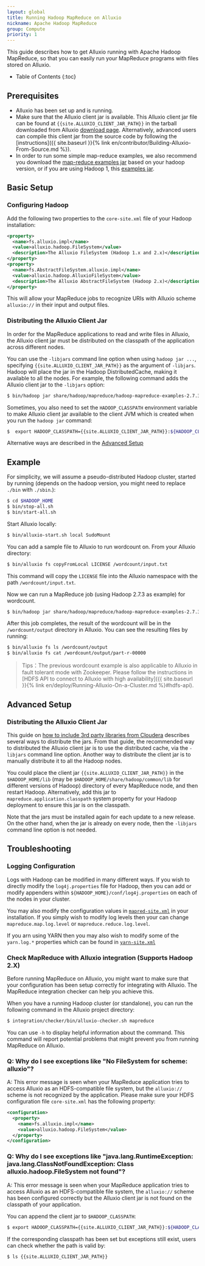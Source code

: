 ```yaml
---
layout: global
title: Running Hadoop MapReduce on Alluxio
nickname: Apache Hadoop MapReduce
group: Compute
priority: 1
---
```


This guide describes how to get Alluxio running with Apache Hadoop MapReduce, so that you can
easily run your MapReduce programs with files stored on Alluxio.

* Table of Contents
{:toc}

## Prerequisites

* Alluxio has been set up and is running.
* Make sure that the Alluxio client jar is available.
This Alluxio client jar file can be found at `{{site.ALLUXIO_CLIENT_JAR_PATH}}` in the tarball
downloaded from Alluxio [download page](http://www.alluxio.org/download).
Alternatively, advanced users can compile this client jar from the source code
by following the [instructions]({{ site.baseurl }}{% link en/contributor/Building-Alluxio-From-Source.md %}).
* In order to run some simple map-reduce examples, we also recommend you download the
[map-reduce examples jar](http://mvnrepository.com/artifact/org.apache.hadoop/hadoop-mapreduce-examples)
based on your hadoop version, or if you are using Hadoop 1, this
[examples jar](http://mvnrepository.com/artifact/org.apache.hadoop/hadoop-examples/1.2.1).

## Basic Setup

### Configuring Hadoop

Add the following two properties to the `core-site.xml` file of your Hadoop installation:

```xml
<property>
  <name>fs.alluxio.impl</name>
  <value>alluxio.hadoop.FileSystem</value>
  <description>The Alluxio FileSystem (Hadoop 1.x and 2.x)</description>
</property>
<property>
  <name>fs.AbstractFileSystem.alluxio.impl</name>
  <value>alluxio.hadoop.AlluxioFileSystem</value>
  <description>The Alluxio AbstractFileSystem (Hadoop 2.x)</description>
</property>
```

This will allow your MapReduce jobs to recognize URIs with Alluxio scheme `alluxio://` in
their input and output files.

### Distributing the Alluxio Client Jar

In order for the MapReduce applications to read and write files in Alluxio, the Alluxio client jar
must be distributed on the classpath of the application across different nodes.

You can use the `-libjars` command line option when using `hadoop jar ...`,
specifying `{{site.ALLUXIO_CLIENT_JAR_PATH}}`
as the argument of `-libjars`. Hadoop will place the jar in the Hadoop DistributedCache, making it
available to all the nodes. For example, the following command adds the Alluxio client jar to the
`-libjars` option:

```bash
$ bin/hadoop jar share/hadoop/mapreduce/hadoop-mapreduce-examples-2.7.3.jar wordcount -libjars {{site.ALLUXIO_CLIENT_JAR_PATH}} <INPUT FILES> <OUTPUT DIRECTORY>
```

Sometimes, you also need to set the `HADOOP_CLASSPATH` environment variable to make Alluxio client
jar available to the client JVM which is created when you run the `hadoop jar` command:

```bash
$  export HADOOP_CLASSPATH={{site.ALLUXIO_CLIENT_JAR_PATH}}:${HADOOP_CLASSPATH}
```

Alternative ways are described in the [Advanced Setup](#advanced-setup)

## Example

For simplicity, we will assume a pseudo-distributed Hadoop cluster, started by running (depends on
the hadoop version, you might need to replace `./bin` with `./sbin`.):

```bash
$ cd $HADOOP_HOME
$ bin/stop-all.sh
$ bin/start-all.sh
```

Start Alluxio locally:

```bash
$ bin/alluxio-start.sh local SudoMount
```

You can add a sample file to Alluxio to run wordcount on. From your Alluxio directory:

```bash
$ bin/alluxio fs copyFromLocal LICENSE /wordcount/input.txt
```

This command will copy the `LICENSE` file into the Alluxio namespace with the path
`/wordcount/input.txt`.

Now we can run a MapReduce job (using Hadoop 2.7.3 as example) for wordcount.

```bash
$ bin/hadoop jar share/hadoop/mapreduce/hadoop-mapreduce-examples-2.7.3.jar wordcount -libjars {{site.ALLUXIO_CLIENT_JAR_PATH}} alluxio://localhost:19998/wordcount/input.txt alluxio://localhost:19998/wordcount/output
```

After this job completes, the result of the wordcount will be in the `/wordcount/output` directory
in Alluxio. You can see the resulting files by running:

```bash
$ bin/alluxio fs ls /wordcount/output
$ bin/alluxio fs cat /wordcount/output/part-r-00000
```

> Tips：The previous wordcount example is also applicable to Alluxio in fault tolerant mode with Zookeeper.
Please follow the instructions in
[HDFS API to connect to Alluxio with high availability]({{ site.baseurl }}{% link en/deploy/Running-Alluxio-On-a-Cluster.md %}#hdfs-api).

## Advanced Setup

### Distributing the Alluxio Client Jar

This guide on
[how to include 3rd party libraries from Cloudera](http://blog.cloudera.com/blog/2011/01/how-to-include-third-party-libraries-in-your-map-reduce-job/)
describes several ways to distribute the jars. From that guide, the recommended way to distributed
the Alluxio client jar is to use the distributed cache, via the `-libjars` command line option.
Another way to distribute the client jar is to manually distribute it to all the Hadoop nodes.

You could place the client jar `{{site.ALLUXIO_CLIENT_JAR_PATH}}` in the `$HADOOP_HOME/lib`
(may be `$HADOOP_HOME/share/hadoop/common/lib` for different versions of Hadoop) directory of every
MapReduce node, and then restart Hadoop. Alternatively, add this jar to
`mapreduce.application.classpath` system property for your Hadoop deployment
to ensure this jar is on the classpath.

Note that the jars must be installed again for each update to a new release. On the other hand,
when the jar is already on every node, then the `-libjars` command line option is not needed.

## Troubleshooting

### Logging Configuration

Logs with Hadoop can be modified in many different ways. If you wish to directly modify the
`log4j.properties` file for Hadoop, then you can add or modify appenders within
`${HADOOP_HOME}/conf/log4j.properties` on each of the nodes in your cluster.

You may also modify the configuration values in
[`mapred-site.xml`](https://hadoop.apache.org/docs/r2.7.2/hadoop-mapreduce-client/hadoop-mapreduce-client-core/mapred-default.xml)
in your installation. If you simply wish to modify log levels then your can change
`mapreduce.map.log.level` or `mapreduce.reduce.log.level`.

If you arn using YARN then you may also wish to modify some of the `yarn.log.*` properties which
can be found in [`yarn-site.xml`](https://hadoop.apache.org/docs/r2.7.6/hadoop-yarn/hadoop-yarn-common/yarn-default.xml)

### Check MapReduce with Alluxio integration (Supports Hadoop 2.X)

Before running MapReduce on Alluxio, you might want to make sure that your configuration has been
setup correctly for integrating with Alluxio. The MapReduce integration checker can help you achieve this.

When you have a running Hadoop cluster (or standalone), you can run the following command in the Alluxio project directory:

```bash
$ integration/checker/bin/alluxio-checker.sh mapreduce
```

You can use `-h` to display helpful information about the command.
This command will report potential problems that might prevent you from running MapReduce on Alluxio.

### Q: Why do I see exceptions like "No FileSystem for scheme: alluxio"?

A: This error message is seen when your MapReduce application tries to access
Alluxio as an HDFS-compatible file system, but the `alluxio://` scheme is not recognized by the
application. Please make sure your HDFS configuration file `core-site.xml` has the following property:

```xml
<configuration>
  <property>
    <name>fs.alluxio.impl</name>
    <value>alluxio.hadoop.FileSystem</value>
  </property>
</configuration>
```

### Q: Why do I see exceptions like "java.lang.RuntimeException: java.lang.ClassNotFoundException: Class alluxio.hadoop.FileSystem not found"?

A: This error message is seen when your MapReduce application tries to access
Alluxio as an HDFS-compatible file system, the `alluxio://` scheme has been
configured correctly but the Alluxio client jar is not found on the classpath of your application.

You can append the client jar to `$HADOOP_CLASSPATH`:

```bash
$ export HADOOP_CLASSPATH={{site.ALLUXIO_CLIENT_JAR_PATH}}:${HADOOP_CLASSPATH}
```

If the corresponding classpath has been set but exceptions still exist, users can check
whether the path is valid by:

```bash
$ ls {{site.ALLUXIO_CLIENT_JAR_PATH}}
```
